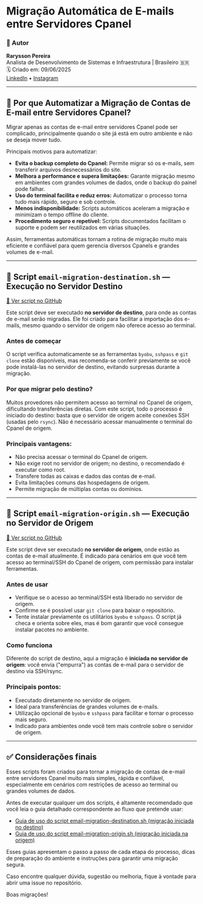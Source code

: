 # Migração Automática de E-mails entre Servidores Cpanel

### 👤 Autor

**Rarysson Pereira**  
Analista de Desenvolvimento de Sistemas e Infraestrutura | Brasileiro 🇧🇷  
🗓️ Criado em: 09/06/2025  
[LinkedIn](https://www.linkedin.com/in/rarysson-pereira?utm_source=share&utm_campaign=share_via&utm_content=profile&utm_medium=android_app) • [Instagram](https://www.instagram.com/raryssonpereira?igsh=MXhhb3N2MW1yNzl3cA==)

---

## 🤔 Por que Automatizar a Migração de Contas de E-mail entre Servidores Cpanel?

Migrar apenas as contas de e-mail entre servidores Cpanel pode ser complicado, principalmente quando o site já está em outro ambiente e não se deseja mover tudo.

Principais motivos para automatizar:

- **Evita o backup completo do Cpanel:** Permite migrar só os e-mails, sem transferir arquivos desnecessários do site.
- **Melhora a performance e supera limitações:** Garante migração mesmo em ambientes com grandes volumes de dados, onde o backup do painel pode falhar.
- **Uso do terminal facilita e reduz erros:** Automatizar o processo torna tudo mais rápido, seguro e sob controle.
- **Menos indisponibilidade:** Scripts automáticos aceleram a migração e minimizam o tempo offline do cliente.
- **Procedimento seguro e repetível:** Scripts documentados facilitam o suporte e podem ser reutilizados em várias situações.

Assim, ferramentas automáticas tornam a rotina de migração muito mais eficiente e confiável para quem gerencia diversos Cpanels e grandes volumes de e-mail.

---

## 🛬 Script `email-migration-destination.sh` — Execução no Servidor Destino  
[🔗 Ver script no GitHub](https://github.com/RaryssonPereira/cpanel-email-migration/blob/main/destination/email-migration-destination.sh)

Este script deve ser executado **no servidor de destino**, para onde as contas de e-mail serão migradas. Ele foi criado para facilitar a importação dos e-mails, mesmo quando o servidor de origem não oferece acesso ao terminal.

### **Antes de começar**

O script verifica automaticamente se as ferramentas `byobu`, `sshpass` e `git clone` estão disponíveis, mas recomenda-se conferir previamente se você pode instalá-las no servidor de destino, evitando surpresas durante a migração.

### **Por que migrar pelo destino?**

Muitos provedores não permitem acesso ao terminal no Cpanel de origem, dificultando transferências diretas. Com este script, todo o processo é iniciado do destino: basta que o servidor de origem aceite conexões SSH (usadas pelo `rsync`). Não é necessário acessar manualmente o terminal do Cpanel de origem.

### **Principais vantagens:**

- Não precisa acessar o terminal do Cpanel de origem.
- Não exige root no servidor de origem; no destino, o recomendado é executar como root.
- Transfere todas as caixas e dados das contas de e-mail.
- Evita limitações comuns das hospedagens de origem.
- Permite migração de múltiplas contas ou domínios.

---

## 🚀 Script `email-migration-origin.sh` — Execução no Servidor de Origem  
[🔗 Ver script no GitHub](https://github.com/RaryssonPereira/cpanel-email-migration/blob/main/email-migration-origin.sh)

Este script deve ser executado **no servidor de origem**, onde estão as contas de e-mail atualmente. É indicado para cenários em que você tem acesso ao terminal/SSH do Cpanel de origem, com permissão para instalar ferramentas.

### **Antes de usar**

- Verifique se o acesso ao terminal/SSH está liberado no servidor de origem.
- Confirme se é possível usar `git clone` para baixar o repositório.
- Tente instalar previamente os utilitários `byobu` e `sshpass`. O script já checa e orienta sobre eles, mas é bom garantir que você consegue instalar pacotes no ambiente.

### **Como funciona**

Diferente do script de destino, aqui a migração é **iniciada no servidor de origem**: você envia ("empurra") as contas de e-mail para o servidor de destino via SSH/rsync.

### **Principais pontos:**
- Executado diretamente no servidor de origem.
- Ideal para transferências de grandes volumes de e-mails.
- Utilização opcional de `byobu` e `sshpass` para facilitar e tornar o processo mais seguro.
- Indicado para ambientes onde você tem mais controle sobre o servidor de origem.

---

## ✅ Considerações finais

Esses scripts foram criados para tornar a migração de contas de e-mail entre servidores Cpanel muito mais simples, rápida e confiável, especialmente em cenários com restrições de acesso ao terminal ou grandes volumes de dados.  

Antes de executar qualquer um dos scripts, é altamente recomendado que você leia o guia detalhado correspondente ao fluxo que pretende usar:

- [Guia de uso do script email-migration-destination.sh (migração iniciada no destino)](https://github.com/RaryssonPereira/cpanel-email-migration/blob/main/email-migration-destination-guide.md)
- [Guia de uso do script email-migration-origin.sh (migração iniciada na origem)](https://github.com/RaryssonPereira/cpanel-email-migration/blob/main/email-migration-origin-guide.md)

Esses guias apresentam o passo a passo de cada etapa do processo, dicas de preparação do ambiente e instruções para garantir uma migração segura.

Caso encontre qualquer dúvida, sugestão ou melhoria, fique à vontade para abrir uma issue no repositório.

Boas migrações!
